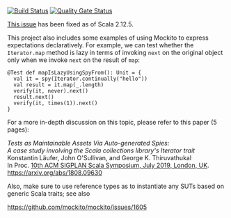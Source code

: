 [![Build Status](https://travis-ci.org/klaeufer/issue10709-scala.svg?branch=master)](https://travis-ci.org/klaeufer/issue10709-scala)
[![Quality Gate Status](https://sonarcloud.io/api/project_badges/measure?project=klaeufer_issue10709-scala&metric=alert_status)](https://sonarcloud.io/dashboard?id=klaeufer_issue10709-scala)

[This issue](https://github.com/scala/bug/issues/10709)
has been fixed as of Scala 2.12.5.

This project also includes some examples of using Mockito to express expectations declaratively.
For example, we can test whether the `Iterator.map` method is lazy in terms of
invoking `next` on the original object only when we invoke `next` on the result of `map`:

    @Test def mapIsLazyUsingSpyFrom(): Unit = {
      val it = spy(Iterator.continually("hello"))
      val result = it.map(_.length)
      verify(it, never).next()
      result.next()
      verify(it, times(1)).next()
    }

For a more in-depth discussion on this topic, please refer to this paper (5 pages):

*Tests as Maintainable Assets Via Auto-generated Spies:* \
*A case study involving the Scala collections library's Iterator trait* \
Konstantin Läufer, John O'Sullivan, and George K. Thiruvathukal \
In Proc. [10th ACM SIGPLAN Scala Symposium, July 2019, London, UK](https://2019.ecoop.org/home/scala-2019#program).
https://arxiv.org/abs/1808.09630

Also, make sure to use reference types as to instantiate any SUTs based on generic Scala traits; see also

https://github.com/mockito/mockito/issues/1605

